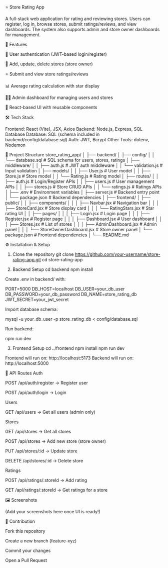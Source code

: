 ⭐ Store Rating App

A full-stack web application for rating and reviewing stores.
Users can register, log in, browse stores, submit ratings/reviews, and view dashboards.
The system also supports admin and store owner dashboards for management.

🚀 Features

🔐 User authentication (JWT-based login/register)

🏪 Add, update, delete stores (store owner)

⭐ Submit and view store ratings/reviews

📊 Average rating calculation with star display

👨‍💻 Admin dashboard for managing users and stores

🎨 React-based UI with reusable components

🛠️ Tech Stack

Frontend: React (Vite), JSX, Axios
Backend: Node.js, Express, SQL Database
Database: SQL (schema included in backend/config/database.sql)
Auth: JWT, Bcrypt
Other Tools: dotenv, Nodemon

📂 Project Structure
store_rating_app/
│
├── backend/
│   ├── config/
│   │   └── database.sql        # SQL schema for users, stores, ratings
│   ├── middleware/
│   │   ├── auth.js             # JWT auth middleware
│   │   └── validation.js       # Input validation
│   ├── models/
│   │   ├── User.js             # User model
│   │   ├── Store.js            # Store model
│   │   └── Rating.js           # Rating model
│   ├── routes/
│   │   ├── auth.js             # Login/Register APIs
│   │   ├── users.js            # User management APIs
│   │   ├── stores.js           # Store CRUD APIs
│   │   └── ratings.js          # Ratings APIs
│   ├── .env                    # Environment variables
│   ├── server.js               # Backend entry point
│   └── package.json            # Backend dependencies
│
├── frontend/
│   ├── public/
│   │   ├── components/
│   │   │   ├── Navbar.jsx      # Navigation bar
│   │   │   ├── StoreCard.jsx   # Store display card
│   │   │   └── RatingStars.jsx # Star rating UI
│   │   ├── pages/
│   │   │   ├── Login.jsx       # Login page
│   │   │   ├── Register.jsx    # Register page
│   │   │   ├── Dashboard.jsx   # User dashboard
│   │   │   ├── Stores.jsx      # List of stores
│   │   │   ├── AdminDashboard.jsx      # Admin panel
│   │   │   └── StoreOwnerDashboard.jsx # Store owner panel
│   └── package.json            # Frontend dependencies
│
└── README.md

⚙️ Installation & Setup
1. Clone the repository
git clone https://github.com/your-username/store-rating-app.git
cd store-rating-app

2. Backend Setup
cd backend
npm install


Create .env in backend/ with:

PORT=5000
DB_HOST=localhost
DB_USER=your_db_user
DB_PASSWORD=your_db_password
DB_NAME=store_rating_db
JWT_SECRET=your_jwt_secret


Import database schema:

mysql -u your_db_user -p store_rating_db < config/database.sql


Run backend:

npm run dev

3. Frontend Setup
cd ../frontend
npm install
npm run dev


Frontend will run on: http://localhost:5173
Backend will run on: http://localhost:5000

📌 API Routes
Auth

POST /api/auth/register → Register user

POST /api/auth/login → Login

Users

GET /api/users → Get all users (admin only)

Stores

GET /api/stores → Get all stores

POST /api/stores → Add new store (store owner)

PUT /api/stores/:id → Update store

DELETE /api/stores/:id → Delete store

Ratings

POST /api/ratings/:storeId → Add rating

GET /api/ratings/:storeId → Get ratings for a store

🖼️ Screenshots

(Add your screenshots here once UI is ready!)

🤝 Contribution

Fork this repository

Create a new branch (feature-xyz)

Commit your changes

Open a Pull Request

